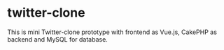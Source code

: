 # twitter-clone
This is mini Twitter-clone prototype with frontend as Vue.js, CakePHP as backend and MySQL for database.
